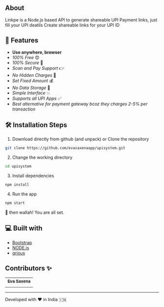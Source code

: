 ## About

Linkpe is a Node.js based API to generate shareable UPI Payment links, just fill your UPI deatils Create shareable links for your UPI ID


## 🧐 Features

- **Use anywhere, browser**
- _100% Free_ 😍
- _100% Secure_ 🔐
- _Scan and Pay Support_ 👉
- _No Hidden Charges_ 🚫
- _Set Fixed Amount_ 💰
- _No Data Storage_ 🎉
- _Simple Interface_ 💥
- _Supports all UPI Apps_ ✅
- _Best alternative for payment gateway bcoz they charges 2-5% per transaction_

## 🛠️ Installation Steps

1. Download directly from github (and unpack) or Clone the repository

```bash
git clone https://github.com/evasaxenaapp/upisystem.git
```

2. Change the working directory

```bash
cd upisystem
```

3. Install dependencies

```bash
npm install
```

4. Run the app

```bash
npm start
```

🌟 then wallah! You are all set.




## 💻 Built with

- [Bootstrap](https://www.getbootstrap.com/)
- [NODE.js](https://www.axios.com)
- [qrious](https://jquery.com/)



## Contributors ✨

<table>
	<tr>
		<th align="center">
				<a href="https://github.com/evasaxenaapp">
					<sub><b>Eva Saxena</b></sub>
				</a>
		</th>
  	</tr>
 	<tr>
		<td align="center">
			<a href="https://github.com/evasaxenaapp">
				<img src="https://i.ibb.co/CMY66Cx/323700069-177282064913212-7803930868246212720-n.jpg" alt=""/>
			</a>
		</td>
	</tr>
</table>



<p align="center">  
<hr>Developed with ❤️ in India 🇮🇳 
</p>
